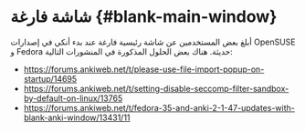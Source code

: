 # شاشة فارغة {#blank-main-window}

أبلغ بعض المستخدمين عن شاشة رئيسية فارغة عند بدء أنكي في إصدارات OpenSUSE
و Fedora حديثة. هناك بعض الحلول المذكورة في المنشورات التالية:

- <https://forums.ankiweb.net/t/please-use-file-import-popup-on-startup/14695>
- <https://forums.ankiweb.net/t/setting-disable-seccomp-filter-sandbox-by-default-on-linux/13765>
- <https://forums.ankiweb.net/t/fedora-35-and-anki-2-1-47-updates-with-blank-anki-window/13431/11>
